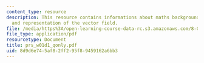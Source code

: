 ```yaml
---
content_type: resource
description: This resource contains informations about maths background, vector calculus
  and representation of the vector field.
file: /media/https%3A/open-learning-course-data-rc.s3.amazonaws.com/8-02-physics-ii-electricity-and-magnetism-spring-2007/8d9d6e745af82ff295f89459162a6bb3_prs_w01d1_qonly.pdf
file_type: application/pdf
resourcetype: Document
title: prs_w01d1_qonly.pdf
uid: 8d9d6e74-5af8-2ff2-95f8-9459162a6bb3
---
```

